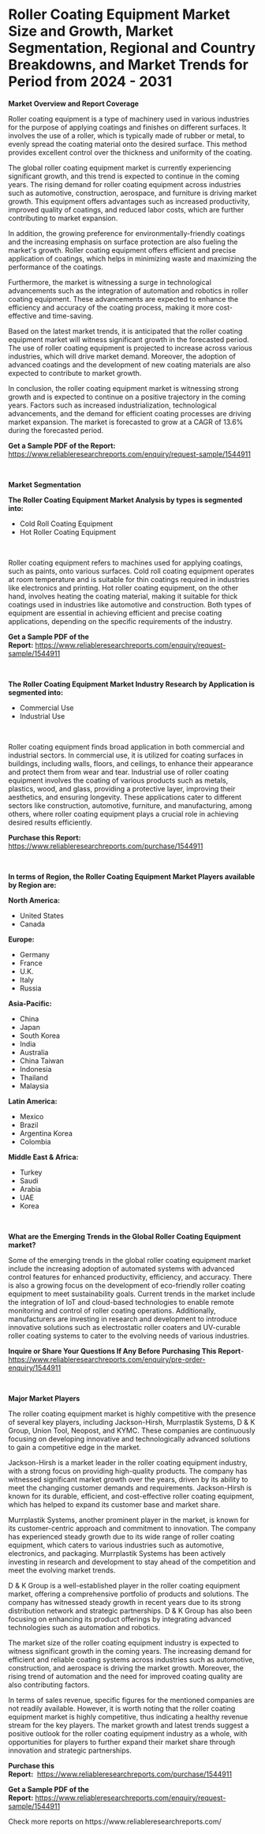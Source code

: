 <p><h1>Roller Coating Equipment Market Size and Growth, Market Segmentation, Regional and Country Breakdowns, and Market Trends for Period from 2024 -  2031</h1></p><p><strong>Market Overview and Report Coverage</strong></p>
<p><p>Roller coating equipment is a type of machinery used in various industries for the purpose of applying coatings and finishes on different surfaces. It involves the use of a roller, which is typically made of rubber or metal, to evenly spread the coating material onto the desired surface. This method provides excellent control over the thickness and uniformity of the coating.</p><p>The global roller coating equipment market is currently experiencing significant growth, and this trend is expected to continue in the coming years. The rising demand for roller coating equipment across industries such as automotive, construction, aerospace, and furniture is driving market growth. This equipment offers advantages such as increased productivity, improved quality of coatings, and reduced labor costs, which are further contributing to market expansion.</p><p>In addition, the growing preference for environmentally-friendly coatings and the increasing emphasis on surface protection are also fueling the market's growth. Roller coating equipment offers efficient and precise application of coatings, which helps in minimizing waste and maximizing the performance of the coatings.</p><p>Furthermore, the market is witnessing a surge in technological advancements such as the integration of automation and robotics in roller coating equipment. These advancements are expected to enhance the efficiency and accuracy of the coating process, making it more cost-effective and time-saving.</p><p>Based on the latest market trends, it is anticipated that the roller coating equipment market will witness significant growth in the forecasted period. The use of roller coating equipment is projected to increase across various industries, which will drive market demand. Moreover, the adoption of advanced coatings and the development of new coating materials are also expected to contribute to market growth.</p><p>In conclusion, the roller coating equipment market is witnessing strong growth and is expected to continue on a positive trajectory in the coming years. Factors such as increased industrialization, technological advancements, and the demand for efficient coating processes are driving market expansion. The market is forecasted to grow at a CAGR of 13.6% during the forecasted period.</p></p>
<p><strong>Get a Sample PDF of the Report:</strong> <a href="https://www.reliableresearchreports.com/enquiry/request-sample/1544911">https://www.reliableresearchreports.com/enquiry/request-sample/1544911</a></p>
<p>&nbsp;</p>
<p><strong>Market Segmentation</strong></p>
<p><strong>The Roller Coating Equipment Market Analysis by types is segmented into:</strong></p>
<p><ul><li>Cold Roll Coating Equipment</li><li>Hot Roller Coating Equipment</li></ul></p>
<p>&nbsp;</p>
<p><p>Roller coating equipment refers to machines used for applying coatings, such as paints, onto various surfaces. Cold roll coating equipment operates at room temperature and is suitable for thin coatings required in industries like electronics and printing. Hot roller coating equipment, on the other hand, involves heating the coating material, making it suitable for thick coatings used in industries like automotive and construction. Both types of equipment are essential in achieving efficient and precise coating applications, depending on the specific requirements of the industry.</p></p>
<p><strong>Get a Sample PDF of the Report:</strong>&nbsp;<a href="https://www.reliableresearchreports.com/enquiry/request-sample/1544911">https://www.reliableresearchreports.com/enquiry/request-sample/1544911</a></p>
<p>&nbsp;</p>
<p><strong>The Roller Coating Equipment Market Industry Research by Application is segmented into:</strong></p>
<p><ul><li>Commercial Use</li><li>Industrial Use</li></ul></p>
<p>&nbsp;</p>
<p><p>Roller coating equipment finds broad application in both commercial and industrial sectors. In commercial use, it is utilized for coating surfaces in buildings, including walls, floors, and ceilings, to enhance their appearance and protect them from wear and tear. Industrial use of roller coating equipment involves the coating of various products such as metals, plastics, wood, and glass, providing a protective layer, improving their aesthetics, and ensuring longevity. These applications cater to different sectors like construction, automotive, furniture, and manufacturing, among others, where roller coating equipment plays a crucial role in achieving desired results efficiently.</p></p>
<p><strong>Purchase this Report:</strong>&nbsp; <a href="https://www.reliableresearchreports.com/purchase/1544911">https://www.reliableresearchreports.com/purchase/1544911</a></p>
<p>&nbsp;</p>
<p><strong>In terms of Region, the Roller Coating Equipment Market Players available by Region are:</strong></p>
<p>
    <p> <strong> North America: </strong>
        <ul>
            <li>United States</li>
            <li>Canada</li>
        </ul>
        </p> 
    <p> <strong> Europe: </strong>
        <ul>
            <li>Germany</li>
            <li>France</li>
            <li>U.K.</li>
            <li>Italy</li>
            <li>Russia</li>
        </ul>
        </p> 
    <p> <strong> Asia-Pacific: </strong>
        <ul>
            <li>China</li>
            <li>Japan</li>
            <li>South Korea</li>
            <li>India</li>
            <li>Australia</li>
            <li>China Taiwan</li>
            <li>Indonesia</li>
            <li>Thailand</li>
            <li>Malaysia</li>
        </ul>
        </p> 
    <p> <strong> Latin America: </strong>
        <ul>
            <li>Mexico</li>
            <li>Brazil</li>
            <li>Argentina Korea</li>
            <li>Colombia</li>
        </ul>
        </p> 
    <p> <strong> Middle East & Africa: </strong>
        <ul>
            <li>Turkey</li>
            <li>Saudi</li>
            <li>Arabia</li>
            <li>UAE</li>
            <li>Korea</li>
        </ul>
    </p>
    </p>
<p>&nbsp;</p>
<p><strong>What are the Emerging Trends in the Global Roller Coating Equipment market?</strong></p>
<p><p>Some of the emerging trends in the global roller coating equipment market include the increasing adoption of automated systems with advanced control features for enhanced productivity, efficiency, and accuracy. There is also a growing focus on the development of eco-friendly roller coating equipment to meet sustainability goals. Current trends in the market include the integration of IoT and cloud-based technologies to enable remote monitoring and control of roller coating operations. Additionally, manufacturers are investing in research and development to introduce innovative solutions such as electrostatic roller coaters and UV-curable roller coating systems to cater to the evolving needs of various industries.</p></p>
<p><strong>Inquire or Share Your Questions If Any Before Purchasing This Report</strong>- <a href="https://www.reliableresearchreports.com/enquiry/pre-order-enquiry/1544911">https://www.reliableresearchreports.com/enquiry/pre-order-enquiry/1544911</a></p>
<p>&nbsp;</p>
<p><strong>Major Market Players</strong></p>
<p><p>The roller coating equipment market is highly competitive with the presence of several key players, including Jackson-Hirsh, Murrplastik Systems, D & K Group, Union Tool, Neopost, and KYMC. These companies are continuously focusing on developing innovative and technologically advanced solutions to gain a competitive edge in the market.</p><p>Jackson-Hirsh is a market leader in the roller coating equipment industry, with a strong focus on providing high-quality products. The company has witnessed significant market growth over the years, driven by its ability to meet the changing customer demands and requirements. Jackson-Hirsh is known for its durable, efficient, and cost-effective roller coating equipment, which has helped to expand its customer base and market share.</p><p>Murrplastik Systems, another prominent player in the market, is known for its customer-centric approach and commitment to innovation. The company has experienced steady growth due to its wide range of roller coating equipment, which caters to various industries such as automotive, electronics, and packaging. Murrplastik Systems has been actively investing in research and development to stay ahead of the competition and meet the evolving market trends.</p><p>D & K Group is a well-established player in the roller coating equipment market, offering a comprehensive portfolio of products and solutions. The company has witnessed steady growth in recent years due to its strong distribution network and strategic partnerships. D & K Group has also been focusing on enhancing its product offerings by integrating advanced technologies such as automation and robotics.</p><p>The market size of the roller coating equipment industry is expected to witness significant growth in the coming years. The increasing demand for efficient and reliable coating systems across industries such as automotive, construction, and aerospace is driving the market growth. Moreover, the rising trend of automation and the need for improved coating quality are also contributing factors.</p><p>In terms of sales revenue, specific figures for the mentioned companies are not readily available. However, it is worth noting that the roller coating equipment market is highly competitive, thus indicating a healthy revenue stream for the key players. The market growth and latest trends suggest a positive outlook for the roller coating equipment industry as a whole, with opportunities for players to further expand their market share through innovation and strategic partnerships.</p></p>
<p><strong>Purchase this Report:</strong>&nbsp;&nbsp;<a href="https://www.reliableresearchreports.com/purchase/1544911">https://www.reliableresearchreports.com/purchase/1544911</a></p>
<p></p>
<p><strong>Get a Sample PDF of the Report:</strong>&nbsp;<a href="https://www.reliableresearchreports.com/enquiry/request-sample/1544911">https://www.reliableresearchreports.com/enquiry/request-sample/1544911</a></p>
<p>Check more reports on https://www.reliableresearchreports.com/</p>